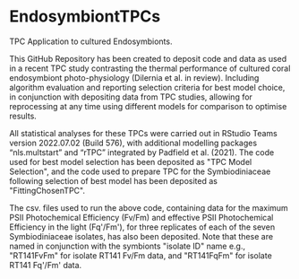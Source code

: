 # EndosymbiontTPCs

TPC Application to cultured Endosymbionts.

This GitHub Repository has been created to deposit code and data as used in a recent TPC study contrasting the thermal performance of cultured coral endosymbiont photo-physiology (Dilernia et al. in review). Including algorithm evaluation and reporting selection criteria for best model choice, in conjunction with depositing data from TPC studies, allowing for reprocessing at any time using different models for comparison to optimise results. 

All statistical analyses for these TPCs were carried out in RStudio Teams version 2022.07.02 (Build 576), with additional modelling packages “nls.multstart” and “rTPC” integrated by Padfield et al. (2021). The code used for best model selection has been deposited as "TPC Model Selection", and the code used to prepare TPC for the Symbiodiniaceae following selection of best model has been deposited as "FittingChosenTPC".

The csv. files used to run the above code, containing data for the maximum PSII Photochemical Efficiency (Fv/Fm) and effective PSII Photochemical Efficiency in the light (Fq'/Fm'), for three replicates of each of the seven Symbiodiniaceae isolates, has also been deposited. Note that these are named in conjunction with the symbionts "isolate ID" name e.g., "RT141FvFm" for isolate RT141 Fv/Fm data, and "RT141FqFm" for isolate RT141 Fq'/Fm' data. 
